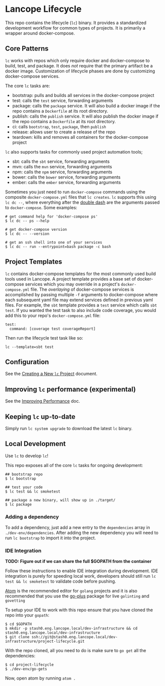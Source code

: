 # Lancope Lifecycle

This repo contains the lifecycle (`lc`) binary. It provides a standardized development workflow for common types of
projects. It is primarily a wrapper around docker-compose.

## Core Patterns

`lc` works with repos which only require docker and docker-compose to build, test, and package. It does *not* require
that the primary artifact be a docker image. Customization of lifecycle phases are done by customizing docker-compose
services.

The core `lc` tasks are:

* bootstrap: pulls and builds all services in the docker-compose project
* test: calls the `test` service, forwarding arguments
* package: calls the `package` service. It will also build a docker image if the repo contains a `Dockerfile` at its
  root directory.
* publish: calls the `publish` service. It will also publish the docker image if the repo contains a `Dockerfile` at its
  root directory.
* ci: calls `bootstrap`, `test`, `package`, then `publish`
* release: allows user to create a release of the repo
* teardown: kills and removes all containers for the docker-compose project

`lc` also supports tasks for commonly used project automation tools;

* sbt: calls the `sbt` service, forwarding arguments
* mvn: calls the `mvn` service, forwarding arguments
* npm: calls the `npm` service, forwarding arguments
* bower: calls the `bower` service, forwarding arguments
* ember: calls the `ember` service, forwarding arguments

Sometimes you just need to run `docker-compose` commands using the composite `docker-compose.yml` files that `lc
creates`. `lc` supports this using `lc dc --`, where everything after the
[double dash](http://unix.stackexchange.com/a/11382) are the arguments passed to `docker-compose`. Some examples:

```
# get command help for 'docker-compose ps'
$ lc dc -- ps --help

# get docker-compose version
$ lc dc -- --version

# get an ssh shell into one of your services
$ lc dc -- run --entrypoint=bash package -c bash
```

## Project Templates

`lc` contains docker-compose templates for the most commonly used build tools used in Lancope. A project template
provides a base set of docker-compose services which you may override in a project's `docker-compose.yml` file. The
_overlaying_ of docker-compose services is accomplished by passing multiple `-f` arguments to docker-compose where each
subsequent yaml file may extend services defined in previous yaml files. For example, the `sbt` template provides a
`test` service which calls `sbt test`. If you wanted the test task to also include code coverage, you would add this to
your repo's `docker-compose.yml` file:

```
test:
  command: [coverage test coverageReport]
```

Then run the lifecycle test task like so:

```
lc --template=sbt test
```

## Configuration

See the [Creating a New `lc` Project](docs/createnewlcproject.md) document.

## Improving `lc` performance (experimental)

See the [Improving Performance](docs/improving-performance.md) doc.

## Keeping `lc` up-to-date

Simply run `lc system upgrade` to download the latest `lc` binary.

## Local Development

Use `lc` to develop `lc`!

This repo exposes all of the core `lc` tasks for ongoing development:

```
## bootstrap repo
$ lc bootstrap

## test your code
$ lc test && lc smoketest

## package a new binary, will show up in ./target/
$ lc package
```

### Adding a dependency

To add a dependency, just add a new entry to the `dependencies` array in `./dev-env/dependencies`. After adding the new
dependency you will need to run `lc bootstrap` to import it into the project.

### IDE Integration

**TODO: Figure out if we can share the full $GOPATH from the container**

Follow these instructions to enable IDE integration during development. IDE integration is purely for speeding
local work, developers should still run `lc test && lc smoketest` to validate code before pushing.

[Atom](https://atom.io/) is the recommended editor for `golang` projects and it is also recommended that you use the
[go-plus](https://atom.io/packages/go-plus) package for live `golinting` and `govetting`

To setup your IDE to work with this repo ensure that you have cloned the repo into your `gopath`:

```
$ cd $GOPATH
$ mkdir -p stash0.eng.lancope.local/dev-infrastructure && cd stash0.eng.lancope.local/dev-infrastructure
$ git clone ssh://git@stash0.eng.lancope.local/dev-infrastructure/project-lifecycle.git
```

With the repo cloned, all you need to do is make sure to `go get` all the dependencies:

```
$ cd project-lifecycle
$ ./dev-env/go-gets
```

Now, open atom by running `atom .`
